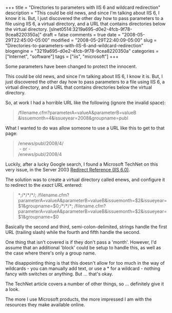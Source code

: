 +++
title = "Directories to parameters with IIS 6 and wildcard redirection"
description = "This could be old news, and since I'm talking about IIS 6, I know it is. But, I just discovered the other day how to pass parameters to a file using IIS 6, a virtual directory, and a URL that contains directories below the virtual directory. [slnet0514:3219a695-d0e2-4fcb-9f78-9cea8220350a]"
draft = false
comments = true
date = "2008-05-29T22:45:00-05:00"
modified = "2008-05-29T22:40:09-05:00"
slug = "Directories-to-parameters-with-IIS-6-and-wildcard-redirection"
blogengine = "3219a695-d0e2-4fcb-9f78-9cea8220350a"
categories = ["Internet", "software"]
tags = ["iis", "microsoft"]
+++

<div class="note">
<p>
Some parameters have been changed to protect the innocent.&nbsp; 
</p>
</div>
<p>
This could be old news, and since I&#39;m talking about IIS 6, I know it is. But, I just discovered the other day how to pass parameters to a file using IIS 6, a virtual directory,&nbsp;and a URL that contains directories below the virtual directory. 
</p>
<p>
So, at work I had a horrible URL like the following (ignore the invalid space): 
</p>
<blockquote>
	<p>
	/filename.cfm?parameterA=valueA&amp;parameterB=valueB &amp;issuemonth=4&amp;issueyear=2008&amp;groupname=publ 
	</p>
</blockquote>
<p>
What I wanted to do was allow someone to use a URL like this to get to that page: 
</p>
<blockquote>
	<p>
	/enews/publ/2008/4/<br />
	&nbsp;- or -<br />
	/enews/publ/2008/4 
	</p>
</blockquote>
<p>
Luckily, after a lucky Google search, I found a Microsoft TechNet on this very issue, in the Server 2003 <a href="http://www.microsoft.com/technet/prodtechnol/WindowsServer2003/Library/IIS/41c238b2-1188-488f-bf2d-464383b1bb08.mspx?mfr=true" target="_blank">Redirect Reference (IIS 6.0)</a>. 
</p>
<p>
The solution was to create a virtual directory called enews, and configure it to redirect to the&nbsp;<em>exact</em> URL entered: 
</p>
<blockquote>
	<p>
	*;/*/*/*/; /filename.cfm?parameterA=valueA&amp;parameterB=valueB&amp;issuemonth=$2&amp;issueyear=$1&amp;groupname=$0;/*/*/*; /filename.cfm?parameterA=valueA&amp;parameterB=valueB&amp;issuemonth=$2&amp;issueyear=$1&amp;groupname=$0 
	</p>
</blockquote>
<p>
Basically the second and third, semi-colon-delimited, strings handle the first URL (trailing slash) while the fourth and fifth handle the second. 
</p>
<p>
One thing that isn&#39;t covered is if they don&#39;t pass a &#39;month&#39;. However, I&#39;d assume that an additional &#39;block&#39; could be setup to handle this, as well as the case where there&#39;s only a group name. 
</p>
<p>
The disappointing thing is that this doesn&#39;t allow for too much in the way of wildcards - you can manually add text, or use a * for a wildcard - nothing fancy with switches or anything. But ... that&#39;s okay. 
</p>
<p>
The TechNet article covers a number of other things, so ... definitely give it a look. 
</p>
<p>
The more I use&nbsp;Microsoft products, the more impressed I am with the resources they make available online. 
</p>

